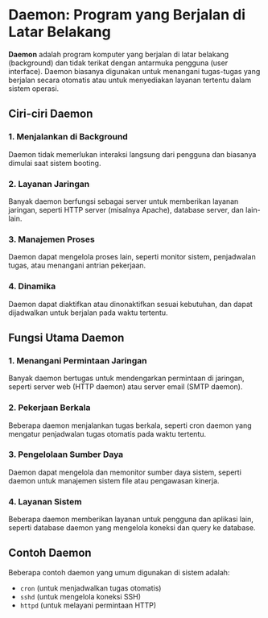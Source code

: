 # Daemon: Program yang Berjalan di Latar Belakang

**Daemon** adalah program komputer yang berjalan di latar belakang (background) dan tidak terikat dengan antarmuka pengguna (user interface). Daemon biasanya digunakan untuk menangani tugas-tugas yang berjalan secara otomatis atau untuk menyediakan layanan tertentu dalam sistem operasi.

## Ciri-ciri Daemon

### 1. Menjalankan di Background
Daemon tidak memerlukan interaksi langsung dari pengguna dan biasanya dimulai saat sistem booting.

### 2. Layanan Jaringan
Banyak daemon berfungsi sebagai server untuk memberikan layanan jaringan, seperti HTTP server (misalnya Apache), database server, dan lain-lain.

### 3. Manajemen Proses
Daemon dapat mengelola proses lain, seperti monitor sistem, penjadwalan tugas, atau menangani antrian pekerjaan.

### 4. Dinamika
Daemon dapat diaktifkan atau dinonaktifkan sesuai kebutuhan, dan dapat dijadwalkan untuk berjalan pada waktu tertentu.

## Fungsi Utama Daemon

### 1. Menangani Permintaan Jaringan
Banyak daemon bertugas untuk mendengarkan permintaan di jaringan, seperti server web (HTTP daemon) atau server email (SMTP daemon).

### 2. Pekerjaan Berkala
Beberapa daemon menjalankan tugas berkala, seperti cron daemon yang mengatur penjadwalan tugas otomatis pada waktu tertentu.

### 3. Pengelolaan Sumber Daya
Daemon dapat mengelola dan memonitor sumber daya sistem, seperti daemon untuk manajemen sistem file atau pengawasan kinerja.

### 4. **Layanan Sistem**
Beberapa daemon memberikan layanan untuk pengguna dan aplikasi lain, seperti database daemon yang mengelola koneksi dan query ke database.

## Contoh Daemon
Beberapa contoh daemon yang umum digunakan di sistem adalah:
- `cron` (untuk menjadwalkan tugas otomatis)
- `sshd` (untuk mengelola koneksi SSH)
- `httpd` (untuk melayani permintaan HTTP)
